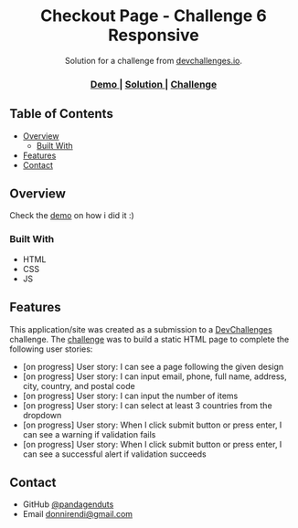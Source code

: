 <!-- Please update value in the {}  -->

<h1 align="center">Checkout Page - Challenge 6 Responsive</h1>

<div align="center">
   Solution for a challenge from  <a href="https://devchallenges.io/challenges/0J1NxxGhOUYVqihwegfO" target="_blank">devchallenges.io</a>.
</div>

<div align="center">
  <h3>
    <a href="https://bejewelled-florentine-50e6d4.netlify.app/" target="_blank">
      Demo
    </a>
    <span> | </span>
    <a href="https://github.com/pandagenduts/challenge-6-responsive-devchallenges.io" target="_blank">
      Solution
    </a>
    <span> | </span>
    <a href="https://devchallenges.io/challenges/0J1NxxGhOUYVqihwegfO" target="_blank">
      Challenge
    </a>
  </h3>
</div>

<!-- TABLE OF CONTENTS -->

## Table of Contents

- [Overview](#overview)
  - [Built With](#built-with)
- [Features](#features)
- [Contact](#contact)

<!-- OVERVIEW -->

## Overview

Check the [demo](https://bejewelled-florentine-50e6d4.netlify.app/) on how i did it :)

### Built With

- HTML
- CSS
- JS

## Features

This application/site was created as a submission to a [DevChallenges](https://devchallenges.io/challenges) challenge. The [challenge](https://devchallenges.io/challenges/0J1NxxGhOUYVqihwegfO) was to build a static HTML page to complete the following user stories:

- [on progress] User story: I can see a page following the given design
- [on progress] User story: I can input email, phone, full name, address, city, country, and postal code
- [on progress] User story: I can input the number of items
- [on progress] User story: I can select at least 3 countries from the dropdown
- [on progress] User story: When I click submit button or press enter, I can see a warning if validation fails
- [on progress] User story: When I click submit button or press enter, I can see a successful alert if validation succeeds

## Contact

- GitHub [@pandagenduts](https://github.com/pandagenduts)
- Email donnirendi@gmail.com
